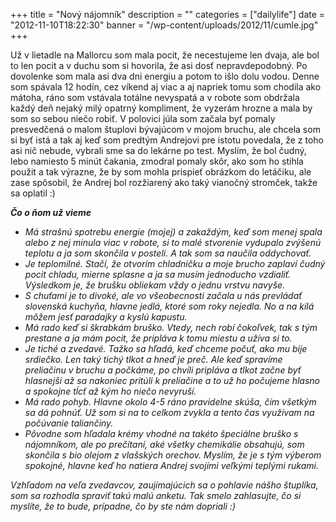 +++
title = "Nový nájomník"
description = ""
categories = ["dailylife"]
date = "2012-11-10T18:22:30"
banner = "/wp-content/uploads/2012/11/cumle.jpg"
+++

Už v lietadle na Mallorcu som mala pocit, že necestujeme len dvaja, ale bol to len pocit a v duchu
som si hovorila, že asi dosť nepravdepodobný. Po dovolenke som mala asi dva dni energiu a potom to išlo dolu vodou. Denne som spávala 12 hodín, cez víkend aj
viac a aj napriek tomu som chodila ako mátoha, ráno som vstávala totálne nevyspatá a v robote som
obdržala každý deň nejaký milý opatrný kompliment, že vyzerám hrozne a mala by som so sebou niečo
robiť. V polovici júla som začala byť pomaly presvedčená o malom štuplovi bývajúcom v mojom bruchu,
ale chcela som si byť istá a tak aj keď som predtým Andrejovi pre istotu povedala, že z toho asi
nič nebude, vybrali sme sa do lekárne po test. Myslím, že bol čudný, lebo namiesto 5 minút čakania,
zmodral pomaly skôr, ako som ho stihla použit a tak výrazne, že by som mohla prispieť obrázkom do
letáčiku, ale zase spôsobil, že Andrej bol rozžiarený ako taký vianočný stromček, takže sa oplatil
:)

<em>**Čo o ňom už vieme**

<ul>
	<li>Má strašnú spotrebu energie (mojej) a zakaždým, keď som menej spala alebo z nej minula viac v
robote, si to malé stvorenie vydupalo zvýšenú teplotu a ja som skončila v posteli. A tak som sa
naučila oddychovať.</li>
	<li>Je teplomilné. Stačí, že otvorím chladničku a moje brucho zaplaví čudný pocit chladu, mierne
splasne a ja sa musím jednoducho vzdialiť. Výsledkom je, že brušku obliekam vždy o jednu vrstvu
navyše.</li>
	<li>S chuťami je to divoké, ale vo všeobecnosti začala u nás prevládať slovenská kuchyňa, hlavne
jedlá, ktoré som roky nejedla. No a na kilá môžem jesť paradajky a kyslú kapustu.</li>
	<li>Má rado keď si škrabkám bruško. Vtedy, nech robí čokoľvek, tak s tým prestane a ja mám pocit,
že pripláva k tomu miestu a užíva si to.</li>
	<li>Je tiché a zvedavé. Tažko sa hľadá, keď chceme počuť, ako mu bije srdiečko. Len taký tichý
tlkot a hneď je preč. Ale keď spravíme preliačinu v bruchu a počkáme, po chvíli pripláva a tlkot
začne byť hlasnejší až sa nakoniec pritúli k preliačine a to už ho počujeme hlasno a spokojne tĺcť
až kým ho niečo nevyruší.</li>
	<li>Má rado pohyb. Hlavne okolo 4-5 ráno pravidelne skúša, čím všetkým sa dá pohnúť. Už som si na
to celkom zvykla a tento čas využívam na počúvanie taliančiny.</li>
	<li>Pôvodne som hľadala krémy vhodné na takéto špeciálne bruško s nájomníkom, ale po prečítaní, aké
všetky chemikálie obsahujú, som skončila s bio olejom z vlašských orechov. Myslím, že je s tým
výberom spokojné, hlavne keď ho natiera Andrej svojími veľkými teplými rukami.</li>
</ul>

Vzhľadom na veľa zvedavcov, zaujímajúcich sa o pohlavie nášho štuplíka, som sa rozhodla spraviť takú
malú anketu. Tak smelo zahlasujte, čo si myslíte, že to bude, prípadne, čo by ste nám dopriali :)

